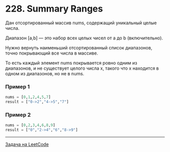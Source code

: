 # 228. Summary Ranges

Дан отсортированный массив nums, содержащий уникальный целые числа.

Диапазон [a,b] — это набор всех целых чисел от a до b (включительно).


Нужно вернуть наименьший отсортированный список диапазонов, 
точно покрывающий все числа в массиве. 

То есть каждый элемент nums покрывается ровно одним из диапазонов, и не существует целого числа x, такого что x находится в одном из диапазонов, но не в nums.

### Пример 1

```python
nums = [0,1,2,4,5,7]
result = ["0->2","4->5","7"]
```

### Пример 2

```python
nums = [0,2,3,4,6,8,9]
result = ["0","2->4","6","8->9"]
```

---
<a href="https://leetcode.com/problems/summary-ranges/">Задача на LeetCode</a>